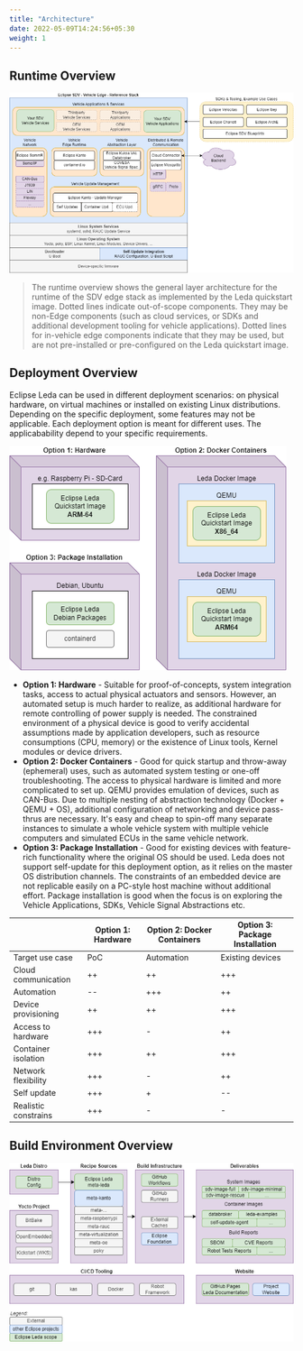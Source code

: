 ```yaml
---
title: "Architecture"
date: 2022-05-09T14:24:56+05:30
weight: 1
---
```


## Runtime Overview

[![Eclipse Leda SDV Reference Implementation](./leda-arch-reference-implementation.png)](./leda-arch-reference-implementation.svg)

> The runtime overview shows the general layer architecture for the runtime of the SDV edge stack as implemented by the Leda quickstart image.
  Dotted lines indicate out-of-scope components. They may be non-Edge components (such as cloud services, or SDKs and additional development tooling for vehicle applications). Dotted lines for in-vehicle edge components indicate that they may be used, but are not pre-installed or pre-configured on the Leda quickstart image.

## Deployment Overview

Eclipse Leda can be used in different deployment scenarios: on physical hardware, on virtual machines or installed on existing Linux distributions.
Depending on the specific deployment, some features may not be applicable. Each deployment option is meant for different uses. The applicabability
depend to your specific requirements.

[![Eclipse Leda Quickstart Deployment View](./leda-deploy-highlevel.png)](./leda-deploy-highlevel.svg)

- **Option 1: Hardware** - Suitable for proof-of-concepts, system integration tasks, access to actual physical actuators and sensors.
  However, an automated setup is much harder to realize, as additional hardware for remote controlling of power supply is needed.
  The constrained environment of a physical device is good to verify accidental assumptions made by application developers,
  such as resource consumptions (CPU, memory) or the existence of Linux tools, Kernel modules or device drivers.
- **Option 2: Docker Containers** - Good for quick startup and throw-away (ephemeral) uses, such as automated system testing or one-off troubleshooting.
  The access to physical hardware is limited and more complicated to set up. QEMU provides emulation of devices, such as CAN-Bus.
  Due to multiple nesting of abstraction technology (Docker + QEMU + OS), additional configuration of networking and device pass-thrus are necessary.
  It's easy and cheap to spin-off many separate instances to simulate a whole vehicle system with multiple vehicle computers and
  simulated ECUs in the same vehicle network.
- **Option 3: Package Installation** - Good for existing devices with feature-rich functionality where the original OS should be used.
  Leda does not support self-update for this deployment option, as it relies on the master OS distribution channels.
  The constraints of an embedded device are not replicable easily on a PC-style host machine without additional effort.
  Package installation is good when the focus is on exploring the Vehicle Applications, SDKs, Vehicle Signal Abstractions etc.

|                      | Option 1: Hardware | Option 2: Docker Containers | Option 3: Package Installation |
| -------------------- | --- | --- | --- |
| Target use case      | PoC | Automation | Existing devices |
| Cloud communication  | ++  | ++  | +++ |
| Automation           | --  | +++ | ++  |
| Device provisioning  | ++  | ++  | +++ |
| Access to hardware   | +++ | -   | ++  |
| Container isolation  | +++ | ++  | +++ |
| Network flexibility  | +++ | -   | ++  |
| Self update          | +++ | +   | --  |
| Realistic constrains | +++ | -   | -   |

## Build Environment Overview

[![Eclipse Leda Build Infrastructure View](./leda-build-highlevel.png)](./leda-build-highlevel.svg)
